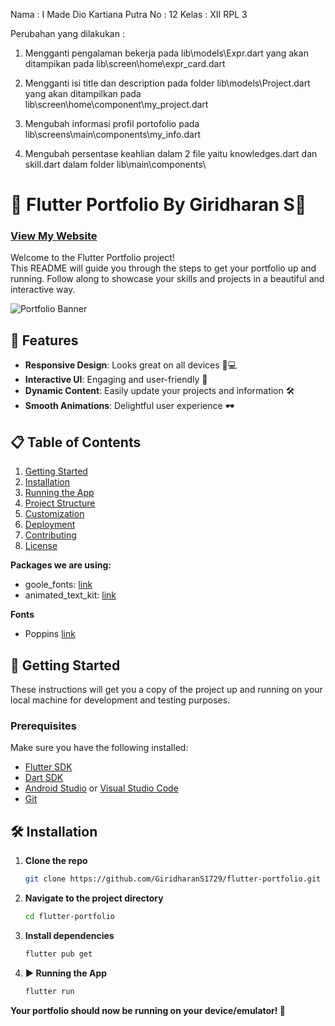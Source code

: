 Nama : I Made Dio Kartiana Putra
No : 12
Kelas : XII RPL 3

Perubahan yang dilakukan :
1. Mengganti pengalaman bekerja pada lib\models\Expr.dart yang akan ditampikan pada  lib\screen\home\expr_card.dart

2. Mengganti isi title dan description pada folder lib\models\Project.dart yang akan ditampilkan pada lib\screen\home\component\my_project.dart

3. Mengubah informasi profil portofolio pada lib\screens\main\components\my_info.dart

4. Mengubah persentase keahlian dalam 2 file yaitu knowledges.dart dan skill.dart dalam folder lib\main\components\




# 🌟 Flutter Portfolio By Giridharan S🌟
### **[View My Website](https://giris-flutter.netlify.app/)**

Welcome to the Flutter Portfolio project! <br/>
This README will guide you through the steps to get your portfolio up and running. Follow along to showcase your skills and projects in a beautiful and interactive way.

![Portfolio Banner](images/banner.gif)

## 🚀 Features

- **Responsive Design**: Looks great on all devices 📱💻
- **Interactive UI**: Engaging and user-friendly 🎨
- **Dynamic Content**: Easily update your projects and information 🛠️
- **Smooth Animations**: Delightful user experience 🕶️

## 📋 Table of Contents

1. [Getting Started](#getting-started)
2. [Installation](#installation)
3. [Running the App](#running-the-app)
4. [Project Structure](#project-structure)
5. [Customization](#customization)
6. [Deployment](#deployment)
7. [Contributing](#contributing)
8. [License](#license)

**Packages we are using:**

- goole_fonts: [link](https://pub.dev/packages/google_fonts)
- animated_text_kit: [link](https://pub.dev/packages/animated_text_kit)

**Fonts**

- Poppins [link](https://fonts.google.com/specimen/Poppins)

## 🔧 Getting Started

These instructions will get you a copy of the project up and running on your local machine for development and testing purposes.

### Prerequisites

Make sure you have the following installed:
- [Flutter SDK](https://flutter.dev/docs/get-started/install)
- [Dart SDK](https://dart.dev/get-dart/archive)
- [Android Studio](https://developer.android.com/studio) or [Visual Studio Code](https://code.visualstudio.com/)
- [Git](https://git-scm.com/)

## 🛠️ Installation

1. **Clone the repo**

   ```sh
   git clone https://github.com/GiridharanS1729/flutter-portfolio.git

2. **Navigate to the project directory**

   ```sh
   cd flutter-portfolio

3. **Install dependencies**

   ```sh
   flutter pub get

4. **▶️ Running the App**

   ```sh
   flutter run

**Your portfolio should now be running on your device/emulator! 🎉**

